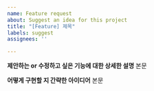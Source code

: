```yaml
---
name: Feature request
about: Suggest an idea for this project
title: "[Feature] 제목"
labels: suggest
assignees: ''

---
```


**제안하는 or 수정하고 싶은 기능에 대한 상세한 설명**
본문

**어떻게 구현할 지 간략한 아이디어**
본문
